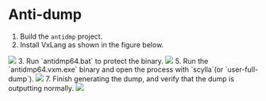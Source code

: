 # Anti-dump

1. Build the `antidmp` project.
2. Install VxLang as shown in the figure below.
<img src="https://github.com/vxlang/vxlang-page/blob/main/image/antidmp-1.PNG" style="max-width: 30%; height: auto;" />
3. Run `antidmp64.bat` to protect the binary.
<img src="https://github.com/vxlang/vxlang-page/blob/main/image/antidmp-2.PNG" style="max-width: 30%; height: auto;" />
5. Run the `antidmp64.vxm.exe` binary and open the process with `scylla`(or `user-full-dump`).
<img src="https://github.com/vxlang/vxlang-page/blob/main/image/antidmp-3.PNG" style="max-width: 30%; height: auto;" />
7. Finish generating the dump, and verify that the dump is outputting normally.
<img src="https://github.com/vxlang/vxlang-page/blob/main/image/antidmp-4.PNG" style="max-width: 30%; height: auto;" />

